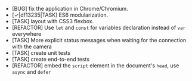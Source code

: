 * [BUG] fix the application in Chrome/Chromium.
* [✓|df13235|TASK] ES6 modularization.
* [TASK] layout with CSS3 flexbox.
* [REFACTOR] Use `let` and `const` for variables declaration instead of `var` everywhere
* [TASK] More explicit status messages when waiting for the connection with the camera
* [TASK] create unit tests
* [TASK] create end-to-end tests
* [REFACTOR] embed the `script` element in the document's `head`, use `async` and `defer`
